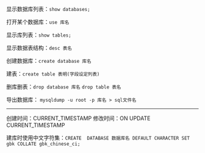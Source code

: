 
显示数据库列表：`show databases;`

打开某个数据库：`use 库名`

显示库列表：`show tables;`

显示数据表结构：`desc 表名`

创建数据库：`create database 库名`

建表：`create table 表明(字段设定列表)`

删库删表：`drop database 库名` `drop table 表名`

导出数据库： `mysqldump -u root -p 库名 > sql文件名`

***

创建时间：CURRENT_TIMESTAMP
修改时间：ON UPDATE CURRENT_TIMESTAMP

建库时使用中文字符集：`CREATE  DATABASE 数据库名 DEFAULT CHARACTER SET gbk COLLATE gbk_chinese_ci;`

